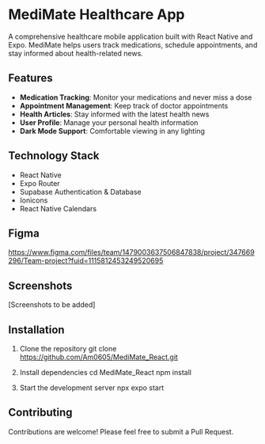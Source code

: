 # MediMate Healthcare App

A comprehensive healthcare mobile application built with React Native and Expo. MediMate helps users track medications, schedule appointments, and stay informed about health-related news.

## Features

- **Medication Tracking**: Monitor your medications and never miss a dose
- **Appointment Management**: Keep track of doctor appointments
- **Health Articles**: Stay informed with the latest health news
- **User Profile**: Manage your personal health information
- **Dark Mode Support**: Comfortable viewing in any lighting

## Technology Stack

- React Native
- Expo Router
- Supabase Authentication & Database
- Ionicons
- React Native Calendars

## Figma

https://www.figma.com/files/team/1479003637506847838/project/347669296/Team-project?fuid=1115812453249520695

## Screenshots

[Screenshots to be added]

## Installation

1. Clone the repository
git clone https://github.com/Am0605/MediMate_React.git

2. Install dependencies
cd MediMate_React npm install

3. Start the development server
npx expo start


## Contributing

Contributions are welcome! Please feel free to submit a Pull Request.
